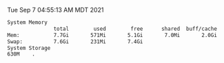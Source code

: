 Tue Sep  7 04:55:13 AM MDT 2021
```bash
System Memory
               total        used        free      shared  buff/cache   available
Mem:           7.7Gi       571Mi       5.1Gi       7.0Mi       2.0Gi       6.8Gi
Swap:          7.6Gi       231Mi       7.4Gi
System Storage
630M	.
```
